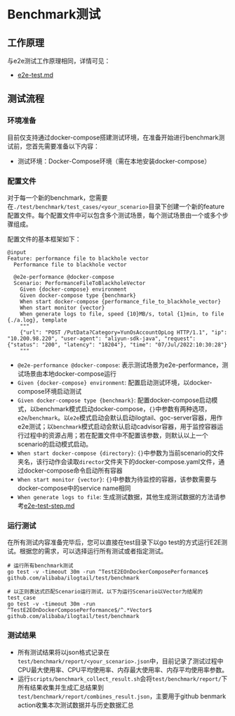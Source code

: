# Benchmark测试

## 工作原理
与e2e测试工作原理相同，详情可见：
- [e2e-test.md](./e2e-test.md)

## 测试流程

### 环境准备

目前仅支持通过docker-compose搭建测试环境，在准备开始进行benchmark测试前，您首先需要准备以下内容：

- 测试环境：Docker-Compose环境（需在本地安装docker-compose）

### 配置文件

对于每一个新的benchmark，您需要在`./test/benchmark/test_cases/<your_scenario>`目录下创建一个新的feature配置文件。每个配置文件中可以包含多个测试场景，每个测试场景由一个或多个步骤组成。

配置文件的基本框架如下：

```plain
@input
Feature: performance file to blackhole vector
  Performance file to blackhole vector

  @e2e-performance @docker-compose
  Scenario: PerformanceFileToBlackholeVector
    Given {docker-compose} environment
    Given docker-compose type {benchmark}
    When start docker-compose {performance_file_to_blackhole_vector}
    When start monitor {vector}
    When generate logs to file, speed {10}MB/s, total {1}min, to file {./a.log}, template
    """
    {"url": "POST /PutData?Category=YunOsAccountOpLog HTTP/1.1", "ip": "10.200.98.220", "user-agent": "aliyun-sdk-java", "request": {"status": "200", "latency": "18204"}, "time": "07/Jul/2022:10:30:28"}
    """
```

- `@e2e-performance @docker-compose`: 表示测试场景为e2e-performance，测试场景由本地docker-compose运行
- `Given {docker-compose} environment`: 配置启动测试环境，以docker-compose环境启动测试
- `Given docker-compose type {benchmark}`: 配置docker-compose启动模式，以benchmark模式启动docker-compose，`{}`中参数有两种选项，`e2e`/`benchmark`。以`e2e`模式启动会默认启动ilogtail、goc-server容器，用作e2e测试；以`benchmark`模式启动会默认启动cadvisor容器，用于监控容器运行过程中的资源占用；若在配置文件中不配置该参数，则默认以上一个scenario的启动模式启动。
- `When start docker-compose {directory}`: `{}`中参数为当前scenario的文件夹名，该行动作会读取`director`文件夹下的docker-compose.yaml文件，通过docker-compose命令启动所有容器
- `When start monitor {vector}`: `{}`中参数为待监控的容器，该参数需要与docker-compose中的service name相同
- `When generate logs to file`: 生成测试数据，其他生成测试数据的方法请参考[e2e-test-step.md](./e2e-test-step.md)

### 运行测试

在所有测试内容准备完毕后，您可以直接在test目录下以go test的方式运行E2E测试。根据您的需求，可以选择运行所有测试或者指定测试。

```shell
# 运行所有benchmark测试
go test -v -timeout 30m -run ^TestE2EOnDockerComposePerformance$ github.com/alibaba/ilogtail/test/benchmark

# 以正则表达式匹配Scenario运行测试，以下为运行Scenario以Vector为结尾的test_case
go test -v -timeout 30m -run ^TestE2EOnDockerComposePerformance$/^.*Vector$ github.com/alibaba/ilogtail/test/benchmark
```

### 测试结果

- 所有测试结果将以json格式记录在`test/benchmark/report/<your_scenario>.json`中，目前记录了测试过程中CPU最大使用率、CPU平均使用率、内存最大使用率、内存平均使用率参数。
- 运行`scripts/benchmark_collect_result.sh`会将`test/benchmark/report/`下所有结果收集并生成汇总结果到`test/benchmark/report/combines_result.json`，主要用于github benmark action收集本次测试数据并与历史数据汇总
